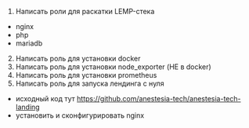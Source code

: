 1) Написать роли для раскатки LEMP-стека
- nginx
- php
- mariadb
2) Написать роль для установки docker
3) Написать роль для установки node_exporter (НЕ в docker)
4) Написать роль для установки prometheus
5) Написать роль для запуска лендинга с нуля
- исходный код тут https://github.com/anestesia-tech/anestesia-tech-landing
- установить и сконфигурировать nginx
